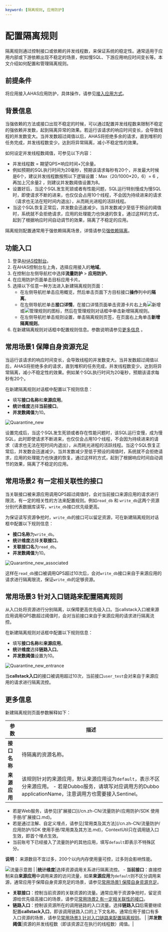 ```yaml
---
keyword: [隔离规则, 应用防护]
---
```


# 配置隔离规则

隔离规则通过控制接口或依赖的并发线程数，来保证系统的稳定性。通常适用于应用内部或下游依赖出现不稳定的场景，例如慢SQL、下游应用响应时间变长等。本文介绍如何配置和管理隔离规则。

## 前提条件

将应用接入AHAS应用防护，具体操作，请参见[接入应用方式](/cn.zh-CN/流量防护/应用防护/接入应用/接入应用方式.md)。

## 背景信息

当强依赖的方法或接口出现不稳定的时候，可以通过配置并发线程数来限制不稳定的强依赖并发数，起到隔离异常的效果。若运行该请求的响应时间变长，会导致线程的并发数变大。当并发数超过阈值以后，AHAS将拒绝多余的请求，直到堆积的任务完成，并发线程数变少。达到将异常隔离，减小不稳定性的效果。

如何设定并发线程数阈值，可参见以下内容：

-   并发线程数 = 期望QPS\*响应时间+冗余量。
-   例如预期的SQL执行时间为20毫秒，预期该请求每秒有20个，并发最大时候是6个，建议并发线程数按照以下逻辑设置：Max（20/1000\*20，6）= 6 ，再加上冗余量2 ，则建议并发数阈值设置为8。
-   设置好后，当这个SQL发生死锁或者有性能问题，SQL运行特别慢成为慢SQL时，即使请求不断的进来，也仅仅会占用10个线程，不会因为持续进来的请求（请求也无法在短时间内退出），从而耗光进程的活跃线程。
-   当这个SQL恢复正常后，并发数会迅速减少。当并发数减少至低于预设的阈值时，系统就不会拒绝请求，应用的处理能力也快速的恢复。通过这样的方式，起到了根据响应时间自动调节的效果，隔离了不稳定的应用。

隔离规则配置通常用于强依赖隔离场景，详情请参见[强依赖隔离](/cn.zh-CN/流量防护/应用防护/参考信息/应用防护方法/强依赖隔离.md)。

## 功能入口

1.  登录[AHAS控制台](https://ahas.console.aliyun.com/)。
2.  在AHAS控制台左上角，选择应用接入的**地域**。
3.  在控制台左侧导航栏中选择**流量防护** \> **应用防护**。
4.  在应用防护页面单击目标应用卡片。
5.  选择以下任意一种方法进入新建隔离规则页面：
    -   在左侧导航栏单击应用概览，然后单击页面下方目标接口**操作**列中的**隔离**。
    -   在左侧导航栏单击**接口详情**，在接口详情页面单击资源卡片右上角![新增](https://static-aliyun-doc.oss-accelerate.aliyuncs.com/assets/img/zh-CN/0322119951/p135195.png)或![管理规则](https://static-aliyun-doc.oss-accelerate.aliyuncs.com/assets/img/zh-CN/0322119951/p135192.png)的图标，然后在管理规则对话框中单击新增隔离规则。
    -   在左侧导航栏单击规则设置，单击隔离规则页签，在页面右上角单击**新增隔离规则**。
6.  在新建隔离规则对话框中配置规则信息。参数说明请参见[更多信息](#section_mvo_25g_p7v) 。

## 常用场景1 保障自身资源充足

当运行该请求的响应时间变长，会导致线程的并发数变大。当并发数超过阈值以后，AHAS将拒绝多余的请求，直到堆积的任务完成，并发线程数变少。达到将异常隔离，减小不稳定性的效果。例如某个SQL执行时间为20毫秒，预期该请求每秒有20个。

在新建隔离规则对话框中配置以下规则信息：

-   填写**接口名称**和**来源应用**。
-   **统计维度**选择**当前接口**。
-   **并发数阈值**为10。

![Quarantine_new](https://static-aliyun-doc.oss-accelerate.aliyuncs.com/assets/img/zh-CN/6733858951/p103055.png)

设置完成后，当这个SQL发生死锁或者存在性能问题时，该SQL运行变慢，成为慢SQL，此时即使请求不断进来，也仅仅会占用10个线程，不会因为持续进来的请求（请求也无法在短时间内退出），从而耗光进程的活跃线程。当这个SQL恢复正常后，并发数会迅速减少。当并发数减少至低于预设的阈值时，系统就不会拒绝请求，应用的处理能力也快速的恢复。通过这样的方式，起到了根据响应时间自动调节的效果，隔离了不稳定的应用。

## 常用场景2 有一定相关联性的接口

当关联接口被来源应用调用QPS超过阈值时，会对当前接口来源应用的请求进行限流，有一定的相关性的方法来配置规则。例如`read_db` 和 `write_db`这两个资源分别代表数据库读写，`write_db`接口优先级更高。

为保证读写资源争抢时，`write_db`的接口可以留足资源，可在新建隔离规则对话框中配置以下规则信息：

-   **接口名称**为`write_db`。
-   **统计维度**选择**关联接口**。
-   **关联接口名**为`read_db`。
-   **并发数阈值**为10。

![Quarantine_new_associated](https://static-aliyun-doc.oss-accelerate.aliyuncs.com/assets/img/zh-CN/6733858951/p103063.png)

这样在`read_db`接口被调用QPS超过10次后，会对`write_db`接口来自于来源应用的请求进行隔离限流，保证`write_db`的足够资源。

## 常用场景3 针对入口链路来配置隔离规则

从入口处将资源进行分别隔离，以保障更高优先级入口。当callstack入口被来源应用调用QPS数超过阈值时，会对当前接口来自于来源应用的请求进行隔离流控。

在新建隔离规则对话框中配置以下规则信息：

-   填写**接口名称**和**来源应用**。
-   **统计维度**选择**链路入口**。
-   **并发数阈值**设置为10。

![Quarantine_new_entrance](https://static-aliyun-doc.oss-accelerate.aliyuncs.com/assets/img/zh-CN/6733858951/p103067.png)

当**callstack入口**的接口被调用超过10次，当前接口`user_test`会对来自于来源应用的请求进行隔离流控。

## 更多信息

新建隔离规则页面参数解释如下：

|参数|描述|
|--|--|
|**接口名称**|待隔离的资源名称。|
|**来源应用**|该规则针对的来源应用，默认来源应用设为`default`，表示不区分来源应用。 -   若是Dubbo服务，请填写对应调用方的Dubbo applicationName，注意调用方也需要接入Sentinel。
-   若是Web服务，请参见[扩展接口](/cn.zh-CN/流量防护/应用防护/SDK 使用手册/扩展接口.md)。
-   若是通过注解、自定义埋点，请参见[常用类及其方法](/cn.zh-CN/流量防护/应用防护/SDK 使用手册/常用类及其方法.md)，ContextUtil只在调用链入口生效，即首个埋点生效。
-   当前账号下已经接入了流量防护的其他应用，填写`default`即表示不特殊区分。

**说明：** 来源数目不宜过多，200个以内内存使用量可控，过多则会影响性能。

![流量示意图](https://static-aliyun-doc.oss-accelerate.aliyuncs.com/assets/img/zh-CN/6733858951/p101506.png) |
|**统计维度**|选择资源调用关系进行隔离流控。 -   **当前接口**：直接控制来自**来源应用**中调用来源的访问流量，如果**来源应用**为`default`则不区分调用来源，通常应用于保障自身资源充足的场景，请参见[常用场景1 保障自身资源充足](#section_de2_mqa_7g5)。
-   **关联接口**：控制当前资源的关联资源的流量。通常应用于资源争抢时，留足资源给优先级高接口的场景，请参见[常用场景2 有一定相关联性的接口](#section_wzo_mgv_a2r)。
-   **链路入口**：控制该资源所在的调用链路的入口流量。选择**链路入口**后需要继续配置**callstack入口**，即该调用链路入口的上下文名称。通常应用于接口有多入口资源的场景，请参见[常用场景3 针对入口链路来配置隔离规则](#section_iyz_kiu_1lm)。 |
|**并发数阈值**|资源的并发线程数（即该资源正在执行的线程数）阈值。|

